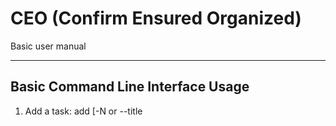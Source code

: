 # CEO (Confirm Ensured Organized)

Basic user manual

---

Basic Command Line Interface Usage
------

 1. Add a task:
 add [-N or --title <title>] ([-D or --description &lt;description>] [-L or --location &lt;location>] [-C or --category &lt;category name>] [-T or --time {&lt;date+time>| &lt;&lt;starting date+time> to &lt;ending date+time>>}] [-R or --recurring &lt;number h/d/w/m/y>] [-I or --importance &lt;importance level>)
Note: date+time format: YYYY/MM/DD/hh:mm
 2. Show tasklist:
 list [--type &lt;floating|deadline|periodic|all>] ([-S or --sort])
 3. Show task detail:
 show &lt;task ID>
 4. Update a task:
 update <task ID> ([-N or --title &lt;title>] [-P or --progress {n(incomplete)| p(in progress)| c(completed)}] [-D or --description &lt;description>] [-L or --location &lt;location>] [-C or --category &lt;category name>] [-T or --time {&lt;date+time>| &lt;&lt;starting date+time>,&lt;ending date+time>>}] [-R or --recurring &lt;number h/d/w/m/y>] [-I or --importance &lt;importance level>)
 5. Delete a task:
 Delete &lt;task ID>
 6. Search for a task:
 search {[-N or --title &lt;title keyword>]|[-P or --progress {n(incomplete)| p(in progress)| c(complete)}]|[-D or --description &lt;description keyword>]|[-L or --location &lt;location>]|[-C or --category &lt;category name>]|[-T or --time {&lt;date+time>| &lt;&lt;starting date+time> to &lt;ending date+time>>}]|[-R or --recurring &lt;number h/d/w/m/y>]| [-I or --importance &lt;importance level>]}
 7. Search for an empty slot:
 searchempty &lt;&lt;starting date+time> to &lt;ending date+time>>
 8. Undo last changes:
 undo &lt;steps>
 9. List categories:
 listcategory
 10. Add a category:
 addcategory &lt;category name>
 11. Delete a category:
 delcategory &lt;category name>
 12. Display Help:
 help

